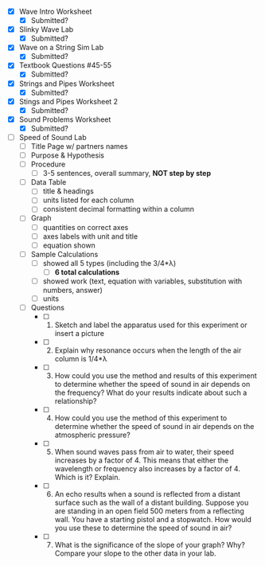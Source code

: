 - [x] Wave Intro Worksheet
	- [x] Submitted?
- [x] Slinky Wave Lab
	- [x] Submitted?
- [x] Wave on a String Sim Lab
	- [x] Submitted?
- [x] Textbook Questions #45-55
	- [x] Submitted?
- [x] Strings and Pipes Worksheet
	- [x] Submitted?
- [x] Stings and Pipes Worksheet 2
	- [x] Submitted?
- [x] Sound Problems Worksheet
	- [x] Submitted?
- [ ] Speed of Sound Lab
	- [ ] Title Page w/ partners names
	- [ ] Purpose & Hypothesis
	- [ ] Procedure
		- [ ] 3-5 sentences, overall summary, **NOT step by step**
	- [ ] Data Table
		- [ ] title & headings
		- [ ] units listed for each column
		- [ ] consistent decimal formatting within a column
	- [ ] Graph
		- [ ] quantities on correct axes
		- [ ] axes labels with unit and title
		- [ ] equation shown
	- [ ] Sample Calculations
		- [ ] showed all 5 types (including the 3/4*λ)
			- [ ] **6 total calculations**
		- [ ] showed work (text, equation with variables, substitution with numbers, answer)
		- [ ] units
	- [ ] Questions
		- [ ] 1. Sketch and label the apparatus used for this experiment or insert a picture
		- [ ] 2. Explain why resonance occurs when the length of the air column is 1/4*λ
		- [ ] 3. How could you use the method and results of this experiment to determine whether the speed of sound in air depends on the frequency? What do your results indicate about such a relationship?
		- [ ] 4. How could you use the method of this experiment to determine whether the speed of sound in air depends on the atmospheric pressure?
		- [ ] 5. When sound waves pass from air to water, their speed increases by a factor of 4. This means that either the wavelength or frequency also increases by a factor of 4. Which is it? Explain.
		- [ ] 6. An echo results when a sound is reflected from a distant surface such as the wall of a distant building. Suppose you are standing in an open field 500 meters from a reflecting wall. You have a starting pistol and a stopwatch. How would you use these to determine the speed of sound in air?
		- [ ] 7. What is the significance of the slope of your graph? Why? Compare your slope to the other data in your lab.